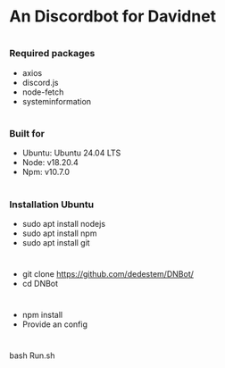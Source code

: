 # An Discordbot for Davidnet

#

### Required packages
 - axios
 - discord.js
 - node-fetch
 - systeminformation

#
### Built for

 - Ubuntu: Ubuntu 24.04 LTS
 - Node: v18.20.4
 - Npm: v10.7.0

#

#

### Installation Ubuntu
 - sudo apt install nodejs
 - sudo apt install npm
 - sudo apt install git

#

 - git clone https://github.com/dedestem/DNBot/
 - cd DNBot

#

 - npm install
 - Provide an config

#

 bash Run.sh
